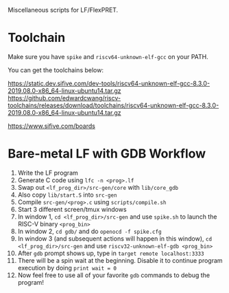 Miscellaneous scripts for LF/FlexPRET.

Toolchain
=========
Make sure you have `spike` and `riscv64-unknown-elf-gcc` on your PATH.

You can get the toolchains below:

https://static.dev.sifive.com/dev-tools/riscv64-unknown-elf-gcc-8.3.0-2019.08.0-x86_64-linux-ubuntu14.tar.gz
https://github.com/edwardcwang/riscv-toolchains/releases/download/toolchains/riscv64-unknown-elf-gcc-8.3.0-2019.08.0-x86_64-linux-ubuntu14.tar.gz

https://www.sifive.com/boards


Bare-metal LF with GDB Workflow
=================
1. Write the LF program
2. Generate C code using `lfc -n <prog>.lf`
3. Swap out `<lf_prog_dir>/src-gen/core` with `lib/core_gdb`
4. Also copy `lib/start.S` into `src-gen`
5. Compile `src-gen/<prog>.c` using `scripts/compile.sh`
6. Start 3 different screen/tmux windows
7. In window 1, `cd <lf_prog_dir>/src-gen` and use `spike.sh` to launch the RISC-V binary `<prog_bin>`
8. In window 2, `cd gdb/` and do `openocd -f spike.cfg`
9. In window 3 (and subsequent actions will happen in this window), `cd <lf_prog_dir>/src-gen` and use `riscv32-unknown-elf-gdb <prog_bin>`
10. After `gdb` prompt shows up, type in `target remote localhost:3333`
11. There will be a spin wait at the beginning. Disable it to continue program execution by doing `print wait = 0`
12. Now feel free to use all of your favorite `gdb` commands to debug the program!

